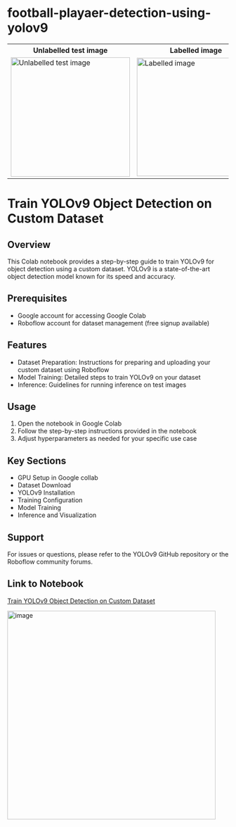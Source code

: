 # football-playaer-detection-using-yolov9

<table>
  <tr>
    <th>Unlabelled test image</th>
    <th>Labelled image</th>
  </tr>
  <tr>
    <td><img width="271" alt="Unlabelled test image" src="https://github.com/user-attachments/assets/13970dc8-d331-4510-907f-e747ae82ed93"></td>
    <td><img width="269" alt="Labelled image" src="https://github.com/user-attachments/assets/3210734d-9ee5-4e0d-a8bd-8a08573ccbf4"></td>
  </tr>
</table>

# Train YOLOv9 Object Detection on Custom Dataset

## Overview

This Colab notebook provides a step-by-step guide to train YOLOv9 for object detection using a custom dataset. YOLOv9 is a state-of-the-art object detection model known for its speed and accuracy.

## Prerequisites

- Google account for accessing Google Colab
- Roboflow account for dataset management (free signup available)

## Features

- Dataset Preparation: Instructions for preparing and uploading your custom dataset using Roboflow
- Model Training: Detailed steps to train YOLOv9 on your dataset
- Inference: Guidelines for running inference on test images

## Usage

1. Open the notebook in Google Colab
2. Follow the step-by-step instructions provided in the notebook
3. Adjust hyperparameters as needed for your specific use case

## Key Sections

- GPU Setup in Google collab
- Dataset Download
- YOLOv9 Installation
- Training Configuration
- Model Training
- Inference and Visualization

## Support

For issues or questions, please refer to the YOLOv9 GitHub repository or the Roboflow community forums.

## Link to Notebook

[Train YOLOv9 Object Detection on Custom Dataset](https://colab.research.google.com/github/roboflow-ai/notebooks/blob/main/notebooks/train-yolov9-object-detection-on-custom-dataset.ipynb#scrollTo=pixgo4qnjdoU)

<img width="474" alt="image" src="https://github.com/user-attachments/assets/313172b5-49ed-4a89-bd7c-4b6261c73cbb">

